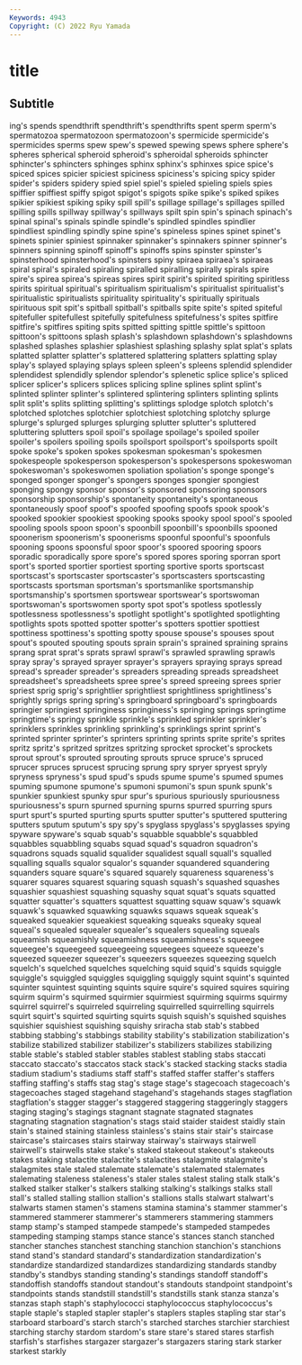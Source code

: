 ```yaml
---
Keywords: 4943
Copyright: (C) 2022 Ryu Yamada
---
```



# title

## Subtitle
ing's spends spendthrift spendthrift's
spendthrifts spent sperm sperm's spermatozoa spermatozoon spermatozoon's spermicide spermicide's spermicides
sperms spew spew's spewed spewing spews sphere sphere's spheres spherical
spheroid spheroid's spheroidal spheroids sphincter sphincter's sphincters sphinges sphinx sphinx's
sphinxes spice spice's spiced spices spicier spiciest spiciness spiciness's spicing
spicy spider spider's spiders spidery spied spiel spiel's spieled spieling
spiels spies spiffier spiffiest spiffy spigot spigot's spigots spike spike's
spiked spikes spikier spikiest spiking spiky spill spill's spillage spillage's
spillages spilled spilling spills spillway spillway's spillways spilt spin spin's
spinach spinach's spinal spinal's spinals spindle spindle's spindled spindles spindlier
spindliest spindling spindly spine spine's spineless spines spinet spinet's spinets
spinier spiniest spinnaker spinnaker's spinnakers spinner spinner's spinners spinning spinoff
spinoff's spinoffs spins spinster spinster's spinsterhood spinsterhood's spinsters spiny spiraea
spiraea's spiraeas spiral spiral's spiraled spiraling spiralled spiralling spirally spirals
spire spire's spirea spirea's spireas spires spirit spirit's spirited spiriting
spiritless spirits spiritual spiritual's spiritualism spiritualism's spiritualist spiritualist's spiritualistic spiritualists
spirituality spirituality's spiritually spirituals spirituous spit spit's spitball spitball's spitballs
spite spite's spited spiteful spitefuller spitefullest spitefully spitefulness spitefulness's spites
spitfire spitfire's spitfires spiting spits spitted spitting spittle spittle's spittoon
spittoon's spittoons splash splash's splashdown splashdown's splashdowns splashed splashes splashier
splashiest splashing splashy splat splat's splats splatted splatter splatter's splattered
splattering splatters splatting splay splay's splayed splaying splays spleen spleen's
spleens splendid splendider splendidest splendidly splendor splendor's splenetic splice splice's
spliced splicer splicer's splicers splices splicing spline splines splint splint's
splinted splinter splinter's splintered splintering splinters splinting splints split split's
splits splitting splitting's splittings splodge splotch splotch's splotched splotches splotchier
splotchiest splotching splotchy splurge splurge's splurged splurges splurging splutter splutter's
spluttered spluttering splutters spoil spoil's spoilage spoilage's spoiled spoiler spoiler's
spoilers spoiling spoils spoilsport spoilsport's spoilsports spoilt spoke spoke's spoken
spokes spokesman spokesman's spokesmen spokespeople spokesperson spokesperson's spokespersons spokeswoman spokeswoman's
spokeswomen spoliation spoliation's sponge sponge's sponged sponger sponger's spongers sponges
spongier spongiest sponging spongy sponsor sponsor's sponsored sponsoring sponsors sponsorship
sponsorship's spontaneity spontaneity's spontaneous spontaneously spoof spoof's spoofed spoofing spoofs
spook spook's spooked spookier spookiest spooking spooks spooky spool spool's
spooled spooling spools spoon spoon's spoonbill spoonbill's spoonbills spooned spoonerism
spoonerism's spoonerisms spoonful spoonful's spoonfuls spooning spoons spoonsful spoor spoor's
spoored spooring spoors sporadic sporadically spore spore's spored spores sporing
sporran sport sport's sported sportier sportiest sporting sportive sports sportscast
sportscast's sportscaster sportscaster's sportscasters sportscasting sportscasts sportsman sportsman's sportsmanlike sportsmanship
sportsmanship's sportsmen sportswear sportswear's sportswoman sportswoman's sportswomen sporty spot spot's
spotless spotlessly spotlessness spotlessness's spotlight spotlight's spotlighted spotlighting spotlights spots
spotted spotter spotter's spotters spottier spottiest spottiness spottiness's spotting spotty
spouse spouse's spouses spout spout's spouted spouting spouts sprain sprain's
sprained spraining sprains sprang sprat sprat's sprats sprawl sprawl's sprawled
sprawling sprawls spray spray's sprayed sprayer sprayer's sprayers spraying sprays
spread spread's spreader spreader's spreaders spreading spreads spreadsheet spreadsheet's spreadsheets
spree spree's spreed spreeing sprees sprier spriest sprig sprig's sprightlier
sprightliest sprightliness sprightliness's sprightly sprigs spring spring's springboard springboard's springboards
springier springiest springiness springiness's springing springs springtime springtime's springy sprinkle
sprinkle's sprinkled sprinkler sprinkler's sprinklers sprinkles sprinkling sprinkling's sprinklings sprint
sprint's sprinted sprinter sprinter's sprinters sprinting sprints sprite sprite's sprites
spritz spritz's spritzed spritzes spritzing sprocket sprocket's sprockets sprout sprout's
sprouted sprouting sprouts spruce spruce's spruced sprucer spruces sprucest sprucing
sprung spry spryer spryest spryly spryness spryness's spud spud's spuds
spume spume's spumed spumes spuming spumone spumone's spumoni spumoni's spun
spunk spunk's spunkier spunkiest spunky spur spur's spurious spuriously spuriousness
spuriousness's spurn spurned spurning spurns spurred spurring spurs spurt spurt's
spurted spurting spurts sputter sputter's sputtered sputtering sputters sputum sputum's
spy spy's spyglass spyglass's spyglasses spying spyware spyware's squab squab's
squabble squabble's squabbled squabbles squabbling squabs squad squad's squadron squadron's
squadrons squads squalid squalider squalidest squall squall's squalled squalling squalls
squalor squalor's squander squandered squandering squanders square square's squared squarely
squareness squareness's squarer squares squarest squaring squash squash's squashed squashes
squashier squashiest squashing squashy squat squat's squats squatted squatter squatter's
squatters squattest squatting squaw squaw's squawk squawk's squawked squawking squawks
squaws squeak squeak's squeaked squeakier squeakiest squeaking squeaks squeaky squeal
squeal's squealed squealer squealer's squealers squealing squeals squeamish squeamishly squeamishness
squeamishness's squeegee squeegee's squeegeed squeegeeing squeegees squeeze squeeze's squeezed squeezer
squeezer's squeezers squeezes squeezing squelch squelch's squelched squelches squelching squid
squid's squids squiggle squiggle's squiggled squiggles squiggling squiggly squint squint's
squinted squinter squintest squinting squints squire squire's squired squires squiring
squirm squirm's squirmed squirmier squirmiest squirming squirms squirmy squirrel squirrel's
squirreled squirreling squirrelled squirrelling squirrels squirt squirt's squirted squirting squirts
squish squish's squished squishes squishier squishiest squishing squishy sriracha stab
stab's stabbed stabbing stabbing's stabbings stability stability's stabilization stabilization's stabilize
stabilized stabilizer stabilizer's stabilizers stabilizes stabilizing stable stable's stabled stabler
stables stablest stabling stabs staccati staccato staccato's staccatos stack stack's
stacked stacking stacks stadia stadium stadium's stadiums staff staff's staffed
staffer staffer's staffers staffing staffing's staffs stag stag's stage stage's
stagecoach stagecoach's stagecoaches staged stagehand stagehand's stagehands stages stagflation stagflation's
stagger stagger's staggered staggering staggeringly staggers staging staging's stagings stagnant
stagnate stagnated stagnates stagnating stagnation stagnation's stags staid staider staidest
staidly stain stain's stained staining stainless stainless's stains stair stair's
staircase staircase's staircases stairs stairway stairway's stairways stairwell stairwell's stairwells
stake stake's staked stakeout stakeout's stakeouts stakes staking stalactite stalactite's
stalactites stalagmite stalagmite's stalagmites stale staled stalemate stalemate's stalemated stalemates
stalemating staleness staleness's staler stales stalest staling stalk stalk's stalked
stalker stalker's stalkers stalking stalking's stalkings stalks stall stall's stalled
stalling stallion stallion's stallions stalls stalwart stalwart's stalwarts stamen stamen's
stamens stamina stamina's stammer stammer's stammered stammerer stammerer's stammerers stammering
stammers stamp stamp's stamped stampede stampede's stampeded stampedes stampeding stamping
stamps stance stance's stances stanch stanched stancher stanches stanchest stanching
stanchion stanchion's stanchions stand stand's standard standard's standardization standardization's standardize
standardized standardizes standardizing standards standby standby's standbys standing standing's standings
standoff standoff's standoffish standoffs standout standout's standouts standpoint standpoint's standpoints
stands standstill standstill's standstills stank stanza stanza's stanzas staph staph's
staphylococci staphylococcus staphylococcus's staple staple's stapled stapler stapler's staplers staples
stapling star star's starboard starboard's starch starch's starched starches starchier
starchiest starching starchy stardom stardom's stare stare's stared stares starfish
starfish's starfishes stargazer stargazer's stargazers staring stark starker starkest starkly
